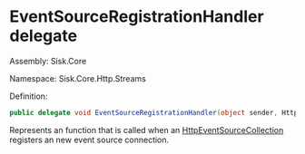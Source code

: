 <!--

Copyrights 2023 Sisk Framework - CypherPotato
Published under MIT license

!!! DO NOT EDIT THIS FILE !!!
This file was generated by a tool in the Sisk package. To edit the information in this documentation,
edit the XML documentation present in the Sisk source code.

-->

# EventSourceRegistrationHandler delegate
Assembly: Sisk.Core

Namespace: Sisk.Core.Http.Streams

Definition:

```cs
public delegate void EventSourceRegistrationHandler(object sender, HttpRequestEventSource eventSource);
```

Represents an function that is called when an <a href="/spec/Sisk.Core.Http.Streams.HttpEventSourceCollection.md">HttpEventSourceCollection</a> registers an new event source connection.

